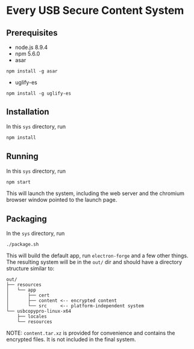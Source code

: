 # Every USB Secure Content System

## Prerequisites
* node.js 8.9.4
* npm 5.6.0
* asar
```
npm install -g asar
```
* uglify-es
```
npm install -g uglify-es
```

## Installation

In this `sys` directory, run
```bash
npm install
```

## Running

In this `sys` directory, run
```bash
npm start
```
This will launch the system, including the web server and the chromium browser
window pointed to the launch page.

## Packaging

In the `sys` directory, run
```
./package.sh
```
This will build the default app, run `electron-forge` and a few other things.
The resulting system will be in the `out/` dir and should have a directory
structure similar to:
```
out/
├── resources
│   └── app
│       ├── cert
│       ├── content <-- encrypted content
│       └── src     <-- platform-independent system
└── usbcopypro-linux-x64
    ├── locales
    └── resources
```
NOTE: `content.tar.xz` is provided for convenience and contains the
encrypted files.  It is not included in the final system.
